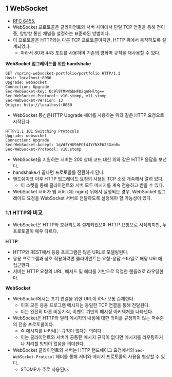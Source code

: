 ## 1 WebSocket

- [RFC 6455](https://tools.ietf.org/html/rfc6455),
- WebSocket 프로토콜은 클라이언트와 서버 사이에서 단일 TCP 연결을 통해 전이중, 양방향 통신 채널을 설정하는 표준화된 방법이다.
- 이 프로토콜은 HTTP와는 다른 TCP 프로토콜이지만, HTTP 위에서 동작하도록 설계되었다.
	- 따라서 80과 443 포트를 사용하며 기존의 방화벽 규칙을 재사용할 수 있다.



**WebSocket 업그레이드를 위한 handshake**


```http
GET /spring-websocket-portfolio/portfolio HTTP/1.1
Host: localhost:8080 
Upgrade: websocket 
Connection: Upgrade 
Sec-WebSocket-Key: Uc9l9TMkWGbHFD2qnFHltg==
Sec-WebSocket-Protocol: v10.stomp, v11.stomp
Sec-WebSocket-Version: 13 
Origin: http://localhost:8080
```

- WebSocket 통신은HTTP Upgrade 헤더를 사용하는 위와 같은 HTTP 요청으로 시작된다.

```http
HTTP/1.1 101 Switching Protocols 
Upgrade: websocket 
Connection: Upgrade 
Sec-WebSocket-Accept: 1qVdfYHU9hPOl4JYYNXF623Gzn0= 
Sec-WebSocket-Protocol: v10.stomp
```

- WebSocket을  지원하는 서버는 200 상태 코드 대신  위와 같은 HTTP 응답을 보낸다.
- handshake가 끝나면 프로토콜를 전환하게 된다.
- 핸드쉐이크 이후 HTTP 업그레이드 요청의 사용된 TCP 소켓 계속해서 열려 있다.
	- 이 소켓을 통해 클라이언트와 서버 모두 메시지를 계속 전송하고 받을 수 있다.
- WebSocket 서버가 웹 서버 (예: nginx) 뒤에서 실행되는 경우, WebSocket 업그레이드 요청을 WebSocket 서버로 전달하도록 설정해야 할 가능성이 있다. 



### 1.1 HTTP와 비교

- WebSocket은 HTTP와 호환되도록 설계되었으며 HTTP 요청으로 시작되지만, 두 프로토콜이 매우 다르다.

**HTTP**
- HTTP와 REST에서 응용 프로그램은 많은 URL로 모델링된다. 
- 응용 프로그램과 상호 작용하려면 클라이언트는 요청-응답 스타일로 해당 URL에 접근한다.
- 서버는 HTTP 요청의 URL, 메서드 및 헤더를 기반으로 적절한 핸들러로 라우팅한다.



**WebSocket**
- WebSocket에서는 초기 연결을 위한 URL이 하나 보통 존재한다. 
	- 이후 모든 응용 프로그램 메시지는 동일한 TCP 연결을 통해 전달된다.
	- 이는 완전히 다른 비동기식, 이벤트 기반의 메시징 아키텍처를 나타낸다.
- WebSocket은 HTTP와 달리 메시지의 내용에 대한 의미를 규정하지 않는 저수준의 전송 프로토콜이다.
	- 즉 메시지를 나타내는 규칙이 없다는 의미다.
	- 이는 클라이언트와 서버가 공통된 메시지 규칙이 없다면 메시지를 라우팅하거나 처리할 방법이 없음을 의미한다.
- WebSocket 클라이언트와 서버는 HTTP 핸드쉐이크 요청에서의 `Sec-WebSocket-Protocol` 헤더를 통해 서버와 메시지 프로토콜의 사용을 협상할 수 있다.
	- STOMP가 주로 사용된다.